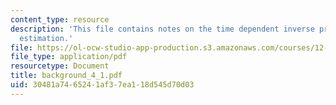 ```yaml
---
content_type: resource
description: 'This file contains notes on the time dependent inverse problem: state
  estimation.'
file: https://ol-ocw-studio-app-production.s3.amazonaws.com/courses/12-864-inference-from-data-and-models-spring-2005/30481a7465241af37ea118d545d70d03_background_4_1.pdf
file_type: application/pdf
resourcetype: Document
title: background_4_1.pdf
uid: 30481a74-6524-1af3-7ea1-18d545d70d03
---
```

